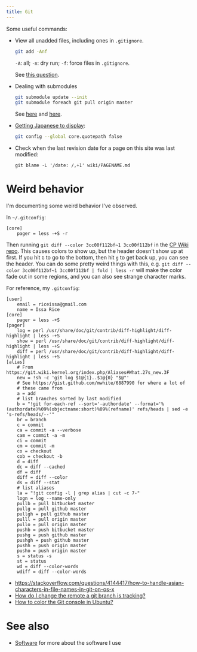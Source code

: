 ```yaml
---
title: Git
---
```


Some useful commands:

- View all unadded files, including ones in <code>.gitignore</code>.

    ```bash
    git add -Anf
    ```

    `-A`: all; `-n`: dry run; `-f`: force files in `.gitignore`.

    See [this question](http://stackoverflow.com/questions/3801321/git-list-only-untracked-files-also-custom-commands).

- Dealing with submodules

    ```bash
    git submodule update --init 
    git submodule foreach git pull origin master
    ```

    See [here](http://stackoverflow.com/questions/5828324/update-git-submodule) and [here](http://blog.jacius.info/git-submodule-cheat-sheet/).

- [Getting Japanese to display](https://stackoverflow.com/questions/4144417/how-to-handle-asian-characters-in-file-names-in-git-on-os-x):

    ```bash
    git config --global core.quotepath false
    ```

- Check when the last revision date for a page on this site was last modified:

    ~~~{.bash}
    git blame -L '/date: /,+1' wiki/PAGENAME.md
    ~~~

# Weird behavior

I'm documenting some weird behavior I've observed.

In `~/.gitconfig`:

```{.bash}
[core]
    pager = less -+S -r
```

Then running `git diff --color 3cc00f112bf~1 3cc00f112bf` in the [CP Wiki repo](https://github.com/riceissa/causeprioritization). This causes colors to show up, but the header doesn't show up at first. If you hit `G` to go to the bottom, then hit `g` to get back up, you can see the header.  You can do some pretty weird things with this, e.g. `git diff --color 3cc00f112bf~1 3cc00f112bf | fold | less -r` will make the color fade out in some regions, and you can also see strange character marks.

For reference, my `.gitconfig`:

``` {.bash}
[user]
    email = riceissa@gmail.com
    name = Issa Rice
[core]
    pager = less -+S
[pager]
    log = perl /usr/share/doc/git/contrib/diff-highlight/diff-highlight | less -+S
    show = perl /usr/share/doc/git/contrib/diff-highlight/diff-highlight | less -+S
    diff = perl /usr/share/doc/git/contrib/diff-highlight/diff-highlight | less -+S
[alias]
    # From https://git.wiki.kernel.org/index.php/Aliases#What.27s_new.3F
    new = !sh -c 'git log $1@{1}..$1@{0} "$@"'
    # See https://gist.github.com/mwhite/6887990 for where a lot of
    # these came from
    a = add
    # list branches sorted by last modified
    b = "!git for-each-ref --sort='-authordate' --format='%(authordate)%09%(objectname:short)%09%(refname)' refs/heads | sed -e 's-refs/heads/--'"
    br = branch
    c = commit
    ca = commit -a --verbose
    cam = commit -a -m
    ci = commit
    cm = commit -m
    co = checkout
    cob = checkout -b
    d = diff
    dc = diff --cached
    df = diff
    diff = diff --color
    ds = diff --stat
    # list aliases
    la = "!git config -l | grep alias | cut -c 7-"
    logn = log --name-only
    pullb = pull bitbucket master
    pullg = pull github master
    pullgh = pull github master
    pulll = pull origin master
    pullo = pull origin master
    pushb = push bitbucket master
    pushg = push github master
    pushgh = push github master
    pushh = push origin master
    pusho = push origin master
    s = status -s
    st = status
    wd = diff --color-words
    wdiff = diff --color-words
```

- <https://stackoverflow.com/questions/4144417/how-to-handle-asian-characters-in-file-names-in-git-on-os-x>
- [How do I change the remote a git branch is tracking?](http://stackoverflow.com/questions/4878249/how-do-i-change-the-remote-a-git-branch-is-tracking)
- [How to color the Git console in Ubuntu?](http://stackoverflow.com/questions/10998792/how-to-color-the-git-console-in-ubuntu)

# See also

* [Software]() for more about the software I use
